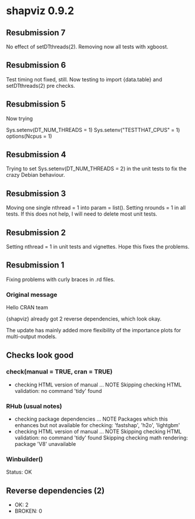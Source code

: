 # shapviz 0.9.2

## Resubmission 7

No effect of setDTthreads(2). Removing now all tests with xgboost.

## Resubmission 6

Test timing not fixed, still. Now testing to import {data.table} and setDTthreads(2) pre checks.

## Resubmission 5

Now trying 

Sys.setenv(DT_NUM_THREADS = 1)
Sys.setenv("TESTTHAT_CPUS" = 1)
options(Ncpus = 1)


## Resubmission 4

Trying to set Sys.setenv(DT_NUM_THREADS = 2) in the unit tests to fix the crazy Debian behaviour.

## Resubmission 3

Moving one single nthread = 1 into param = list(). Setting nrounds = 1 in all tests. If this does not help, I will need to delete most unit tests.

## Resubmission 2

Setting nthread = 1 in unit tests and vignettes. Hope this fixes the problems.

## Resubmission 1

Fixing problems with curly braces in .rd files.

### Original message

Hello CRAN team

{shapviz} already got 2 reverse dependencies, which look okay.

The update has mainly added more flexibility of the importance plots for multi-output models.

## Checks look good

### check(manual = TRUE, cran = TRUE)

- checking HTML version of manual ... NOTE
  Skipping checking HTML validation: no command 'tidy' found

### RHub (usual notes)

* checking package dependencies ... NOTE
Packages which this enhances but not available for checking:
  'fastshap', 'h2o', 'lightgbm'
* checking HTML version of manual ... NOTE
Skipping checking HTML validation: no command 'tidy' found
Skipping checking math rendering: package 'V8' unavailable

### Winbuilder()

Status: OK

## Reverse dependencies (2)

- OK: 2
- BROKEN: 0
